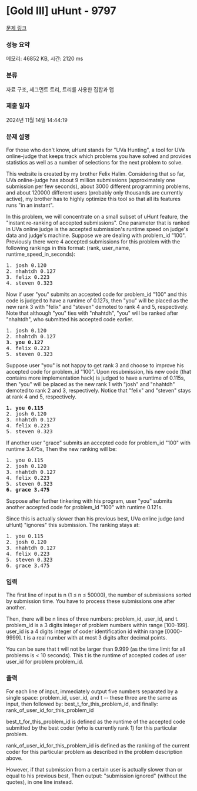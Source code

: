 # [Gold III] uHunt - 9797 

[문제 링크](https://www.acmicpc.net/problem/9797) 

### 성능 요약

메모리: 46852 KB, 시간: 2120 ms

### 분류

자료 구조, 세그먼트 트리, 트리를 사용한 집합과 맵

### 제출 일자

2024년 11월 14일 14:44:19

### 문제 설명

<p>For those who don't know, uHunt stands for "UVa Hunting", a tool for UVa online-judge that keeps track which problems you have solved and provides statistics as well as a number of selections for the next problem to solve.</p>

<p>This website is created by my brother Felix Halim. Considering that so far, UVa online-judge has about 9 million submissions (approximately one submission per few seconds), about 3000 different programming problems, and about 120000 different users (probably only thousands are currently active), my brother has to highly optimize this tool so that all its features runs "in an instant".</p>

<p>In this problem, we will concentrate on a small subset of uHunt feature, the "instant re-ranking of accepted submissions". One parameter that is ranked in UVa online judge is the accepted submission's runtime speed on judge's data and judge's machine. Suppose we are dealing with problem_id "100". Previously there were 4 accepted submissions for this problem with the following rankings in this format: (rank, user_name, runtime_speed_in_seconds):</p>

<pre>1. josh 0.120
2. nhahtdh 0.127
3. felix 0.223
4. steven 0.323</pre>

<p>Now if user "you" submits an accepted code for problem_id "100" and this code is judged to have a runtime of 0.127s, then "you" will be placed as the new rank 3 with "felix" and "steven" demoted to rank 4 and 5, respectively. Note that although "you" ties with "nhahtdh", "you" will be ranked after "nhahtdh", who submitted his accepted code earlier.</p>

<pre>1. josh 0.120
2. nhahtdh 0.127
<strong>3. you 0.127</strong>
4. felix 0.223
5. steven 0.323</pre>

<p>Suppose user "you" is not happy to get rank 3 and choose to improve his accepted code for problem_id "100". Upon resubmission, his new code (that contains more implementation hack) is judged to have a runtime of 0.115s, then "you" will be placed as the new rank 1 with "josh" and "nhahtdh" demoted to rank 2 and 3, respectively. Notice that "felix" and "steven" stays at rank 4 and 5, respectively.</p>

<pre><strong>1. you 0.115</strong>
2. josh 0.120
3. nhahtdh 0.127
4. felix 0.223
5. steven 0.323</pre>

<p>If another user "grace" submits an accepted code for problem_id "100" with runtime 3.475s, Then the new ranking will be:</p>

<pre>1. you 0.115
2. josh 0.120
3. nhahtdh 0.127
4. felix 0.223
5. steven 0.323
<strong>6. grace 3.475</strong></pre>

<p>Suppose after further tinkering with his program, user "you" submits another accepted code for problem_id "100" with runtime 0.121s.</p>

<p>Since this is actually slower than his previous best, UVa online judge (and uHunt) "ignores" this submission. The ranking stays at:</p>

<pre>1. you 0.115
2. josh 0.120
3. nhahtdh 0.127
4. felix 0.223
5. steven 0.323
6. grace 3.475</pre>

### 입력 

 <p>The first line of input is n (1 ≤ n ≤ 50000), the number of submissions sorted by submission time. You have to process these submissions one after another.</p>

<p>Then, there will be n lines of three numbers: problem_id, user_id, and t. problem_id is a 3 digits integer of problem numbers within range [100-199]. user_id is a 4 digits integer of coder identification id within range [0000-9999]. t is a real number with at most 3 digits after decimal points.</p>

<p>You can be sure that t will not be larger than 9.999 (as the time limit for all problems is < 10 seconds). This t is the runtime of accepted codes of user user_id for problem problem_id.</p>

### 출력 

 <p>For each line of input, immediately output five numbers separated by a single space: problem_id, user_id, and t -- these three are the same as input, then followed by: best_t_for_this_problem_id, and finally: rank_of_user_id_for_this_problem_id</p>

<p>best_t_for_this_problem_id is defined as the runtime of the accepted code submitted by the best coder (who is currently rank 1) for this particular problem.</p>

<p>rank_of_user_id_for_this_problem_id is defined as the ranking of the current coder for this particular problem as described in the problem description above.</p>

<p>However, if that submission from a certain user is actually slower than or equal to his previous best, Then output: "submission ignored" (without the quotes), in one line instead.</p>

